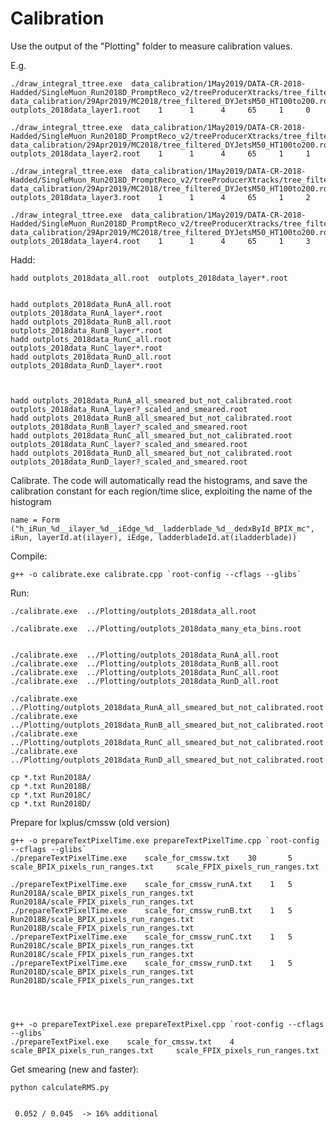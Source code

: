 Calibration
====

Use the output of the "Plotting" folder to measure calibration values.

E.g.

    ./draw_integral_ttree.exe  data_calibration/1May2019/DATA-CR-2018-Hadded/SingleMuon_Run2018D_PromptReco_v2/treeProducerXtracks/tree_filtered.root        data_calibration/29Apr2019/MC2018/tree_filtered_DYJetsM50_HT100to200.root    outplots_2018data_layer1.root    1      1      4     65     1     0
    
    ./draw_integral_ttree.exe  data_calibration/1May2019/DATA-CR-2018-Hadded/SingleMuon_Run2018D_PromptReco_v2/treeProducerXtracks/tree_filtered.root        data_calibration/29Apr2019/MC2018/tree_filtered_DYJetsM50_HT100to200.root    outplots_2018data_layer2.root    1      1      4     65     1     1
    
    ./draw_integral_ttree.exe  data_calibration/1May2019/DATA-CR-2018-Hadded/SingleMuon_Run2018D_PromptReco_v2/treeProducerXtracks/tree_filtered.root        data_calibration/29Apr2019/MC2018/tree_filtered_DYJetsM50_HT100to200.root    outplots_2018data_layer3.root    1      1      4     65     1     2
    
    ./draw_integral_ttree.exe  data_calibration/1May2019/DATA-CR-2018-Hadded/SingleMuon_Run2018D_PromptReco_v2/treeProducerXtracks/tree_filtered.root        data_calibration/29Apr2019/MC2018/tree_filtered_DYJetsM50_HT100to200.root    outplots_2018data_layer4.root    1      1      4     65     1     3
    

    
Hadd:

    hadd outplots_2018data_all.root  outplots_2018data_layer*.root
    
    
    hadd outplots_2018data_RunA_all.root  outplots_2018data_RunA_layer*.root
    hadd outplots_2018data_RunB_all.root  outplots_2018data_RunB_layer*.root
    hadd outplots_2018data_RunC_all.root  outplots_2018data_RunC_layer*.root
    hadd outplots_2018data_RunD_all.root  outplots_2018data_RunD_layer*.root
    
    
    
    hadd outplots_2018data_RunA_all_smeared_but_not_calibrated.root outplots_2018data_RunA_layer?_scaled_and_smeared.root
    hadd outplots_2018data_RunB_all_smeared_but_not_calibrated.root outplots_2018data_RunB_layer?_scaled_and_smeared.root
    hadd outplots_2018data_RunC_all_smeared_but_not_calibrated.root outplots_2018data_RunC_layer?_scaled_and_smeared.root
    hadd outplots_2018data_RunD_all_smeared_but_not_calibrated.root outplots_2018data_RunD_layer?_scaled_and_smeared.root
    
    
Calibrate. The code will automatically read the histograms, and save the calibration constant for each region/time slice, exploiting the name of the histogram

    name = Form ("h_iRun_%d__ilayer_%d__iEdge_%d__ladderblade_%d__dedxById_BPIX_mc", iRun, layerId.at(ilayer), iEdge, ladderbladeId.at(iladderblade))
    
Compile:

    g++ -o calibrate.exe calibrate.cpp `root-config --cflags --glibs`
    
Run:

    ./calibrate.exe  ../Plotting/outplots_2018data_all.root
    
    ./calibrate.exe  ../Plotting/outplots_2018data_many_eta_bins.root
    

    ./calibrate.exe  ../Plotting/outplots_2018data_RunA_all.root
    ./calibrate.exe  ../Plotting/outplots_2018data_RunB_all.root
    ./calibrate.exe  ../Plotting/outplots_2018data_RunC_all.root
    ./calibrate.exe  ../Plotting/outplots_2018data_RunD_all.root

    ./calibrate.exe  ../Plotting/outplots_2018data_RunA_all_smeared_but_not_calibrated.root
    ./calibrate.exe  ../Plotting/outplots_2018data_RunB_all_smeared_but_not_calibrated.root
    ./calibrate.exe  ../Plotting/outplots_2018data_RunC_all_smeared_but_not_calibrated.root
    ./calibrate.exe  ../Plotting/outplots_2018data_RunD_all_smeared_but_not_calibrated.root

    cp *.txt Run2018A/
    cp *.txt Run2018B/
    cp *.txt Run2018C/
    cp *.txt Run2018D/
    
    
    
Prepare for lxplus/cmssw (old version)

    g++ -o prepareTextPixelTime.exe prepareTextPixelTime.cpp `root-config --cflags --glibs`
    ./prepareTextPixelTime.exe    scale_for_cmssw.txt    30       5    scale_BPIX_pixels_run_ranges.txt     scale_FPIX_pixels_run_ranges.txt

    ./prepareTextPixelTime.exe    scale_for_cmssw_runA.txt    1   5    Run2018A/scale_BPIX_pixels_run_ranges.txt  Run2018A/scale_FPIX_pixels_run_ranges.txt
    ./prepareTextPixelTime.exe    scale_for_cmssw_runB.txt    1   5    Run2018B/scale_BPIX_pixels_run_ranges.txt  Run2018B/scale_FPIX_pixels_run_ranges.txt
    ./prepareTextPixelTime.exe    scale_for_cmssw_runC.txt    1   5    Run2018C/scale_BPIX_pixels_run_ranges.txt  Run2018C/scale_FPIX_pixels_run_ranges.txt
    ./prepareTextPixelTime.exe    scale_for_cmssw_runD.txt    1   5    Run2018D/scale_BPIX_pixels_run_ranges.txt  Run2018D/scale_FPIX_pixels_run_ranges.txt

    
    

    g++ -o prepareTextPixel.exe prepareTextPixel.cpp `root-config --cflags --glibs`
    ./prepareTextPixel.exe    scale_for_cmssw.txt    4    scale_BPIX_pixels_run_ranges.txt     scale_FPIX_pixels_run_ranges.txt

    
    

Get smearing (new and faster):

    python calculateRMS.py 

    
     0.052 / 0.045  -> 16% additional


 
    
    
